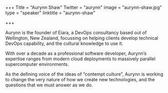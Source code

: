 +++
Title = "Aurynn Shaw"
Twitter = "aurynn"
image = "aurynn-shaw.jpg"
type = "speaker"
linktitle = "aurynn-shaw"

+++

Aurynn is the founder of Eiara, a DevOps consultancy based out of Wellington, New Zealand, focussing on helping clients develop technical DevOps capability, and the cultural knowledge to use it.

With over a decade as a professional software developer, Aurynn’s expertise ranges from modern cloud deployments to massively parallel supercomputer environments.

As the defining voice of the ideas of “contempt culture”, Aurynn is working to change the very nature of how we create new technologies, and the questions that we must answer as we do.


